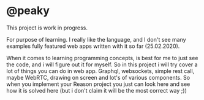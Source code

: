 # @peaky

This project is work in progress.

For purpose of learning. I really like the language, and I don't see many examples fully featured web apps written with it so far (25.02.2020).

When it comes to learning programming concepts, is best for me to just see the code, and i will figure out it for myself. So in this project i will try cover a lot of things you can do in web app. Graphql, websockets, simple rest call, maybe WebRTC, drawing on screen and lot's of various components. So when you implement your Reason project you just can look here and see how it is solved here (but i don't claim it will be the most correct way ;))
